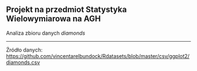 ## Projekt na przedmiot Statystyka Wielowymiarowa na AGH

Analiza zbioru danych _diamonds_

---

Źródło danych: https://github.com/vincentarelbundock/Rdatasets/blob/master/csv/ggplot2/diamonds.csv
